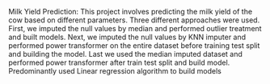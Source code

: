 Milk Yield Prediction:
   This project involves predicting the milk yield of the cow based on different parameters. Three different approaches were used. First, we imputed the null values by median and 
   performed
   outlier treatment and built models. Next, we imputed the null values by KNN imputer and performed power transformer on the entire dataset before training test split and building the model. 
   Last
   we used the median imputed dataset and performed power transformer after train test split and build model.
   Predominantly used Linear regression algorithm to build models
